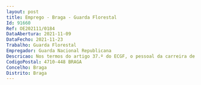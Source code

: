 ```yaml
--- 
layout: post
title: Emprego - Braga - Guarda Florestal
Id: 91660
Ref: OE202111/0184
DataAbertura: 2021-11-09
DataFecho: 2021-11-23
Trabalho: Guarda Florestal
Empregador: Guarda Nacional Republicana
Descricao: Nos termos do artigo 37.º do ECGF, o pessoal da carreira de guarda florestal integra a missão da Guarda, através do Serviço de Proteção da Natureza e do Ambiente (SEPNA) enquanto polícia ambiental, e no exercício das suas funções, assegura todas as ações de polícia florestal, de caça e pesca.
CodigoPostal: 4710-448 BRAGA
Concelho: Braga
Distrito: Braga
--- 
```

